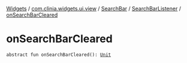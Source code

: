 [Widgets](../../../index.md) / [com.clinia.widgets.ui.view](../../index.md) / [SearchBar](../index.md) / [SearchBarListener](index.md) / [onSearchBarCleared](./on-search-bar-cleared.md)

# onSearchBarCleared

`abstract fun onSearchBarCleared(): `[`Unit`](https://kotlinlang.org/api/latest/jvm/stdlib/kotlin/-unit/index.html)
